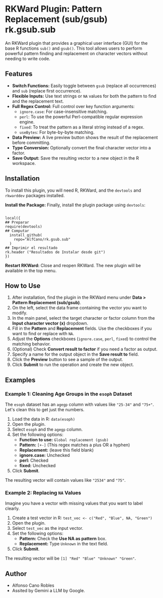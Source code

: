 # RKWard Plugin: Pattern Replacement (sub/gsub) rk.gsub.sub

An RKWard plugin that provides a graphical user interface (GUI) for the base R functions `sub()` and `gsub()`. This tool allows users to perform powerful pattern finding and replacement on character vectors without needing to write code.

## Features

*   **Switch Functions:** Easily toggle between `gsub` (replace all occurrences) and `sub` (replace first occurrence).
*   **Flexible Inputs:** Use text strings or `NA` values for both the pattern to find and the replacement text.
*   **Full Regex Control:** Full control over key function arguments:
    *   `ignore.case`: For case-insensitive matching.
    *   `perl`: To use the powerful Perl-compatible regular expression engine.
    *   `fixed`: To treat the pattern as a literal string instead of a regex.
    *   `useBytes`: For byte-by-byte matching.
*   **Data Preview:** A live preview button shows the result of the replacement before committing.
*   **Type Conversion:** Optionally convert the final character vector into a factor.
*   **Save Output:** Save the resulting vector to a new object in the R workspace.

## Installation

To install this plugin, you will need R, RKWard, and the `devtools` and `rkwarddev` packages installed.


 **Install the Package:**
    Finally, install the plugin package using `devtools`:

```{r}
    
local({
## Preparar
require(devtools)
## Computar
  install_github(
    repo="AlfCano/rk.gsub.sub"
  )
## Imprimir el resultado
rk.header ("Resultados de Instalar desde git")
})

```

 **Restart RKWard:**
    Close and reopen RKWard. The new plugin will be available in the top menu.

## How to Use

1.  After installation, find the plugin in the RKWard menu under **Data > Pattern Replacement (sub/gsub)**.
2.  On the left, select the data frame containing the vector you want to modify.
3.  In the main panel, select the target character or factor column from the **Input character vector (x)** dropdown.
4.  Fill in the **Pattern** and **Replacement** fields. Use the checkboxes if you want to find or replace with `NA`.
5.  Adjust the **Options** checkboxes (`ignore.case`, `perl`, `fixed`) to control the matching behavior.
6.  (Optional) Check **Convert result to factor** if you need a factor as output.
7.  Specify a name for the output object in the **Save result to** field.
8.  Click the **Preview** button to see a sample of the output.
9.  Click **Submit** to run the operation and create the new object.

## Examples

### Example 1: Cleaning Age Groups in the `esoph` Dataset

The `esoph` dataset has an `agegp` column with values like `"25-34"` and `"75+"`. Let's clean this to get just the numbers.

1.  Load the data in R: `data(esoph)`
2.  Open the plugin.
3.  Select `esoph` and the `agegp` column.
4.  Set the following options:
    *   **Function to use:** `Global replacement (gsub)`
    *   **Pattern:** `[+-]` (This regex matches a plus OR a hyphen)
    *   **Replacement:** (leave this field blank)
    *   **ignore.case:** Unchecked
    *   **perl:** Checked
    *   **fixed:** Unchecked
5.  Click **Submit**.

The resulting vector will contain values like `"2534"` and `"75"`.

### Example 2: Replacing `NA` Values

Imagine you have a vector with missing values that you want to label clearly.

1.  Create a test vector in R: `test_vec <- c("Red", "Blue", NA, "Green")`
2.  Open the plugin.
3.  Select `test_vec` as the input vector.
4.  Set the following options:
    *   **Pattern:** Check the **Use NA as pattern** box.
    *   **Replacement:** Type `Unknown` in the text field.
5.  Click **Submit**.

The resulting vector will be `[1] "Red" "Blue" "Unknown" "Green"`.

## Author

*   Alfonso Cano Robles  
*   Assited by Gemini a LLM by Google.
